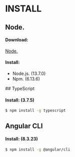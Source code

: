 # INSTALL
## Node.
#### Download:

[Node.](https://nodejs.org)

#### Install:

- Node.js. (13.7.0)
- Npm. (6.13.6)

## TypeScript
#### Install: (3.7.5)

```sh
$ npm install -g typescript
```

## Angular CLI
#### Install: (8.3.23)

```sh
$ npm install -g @angular/cli
```